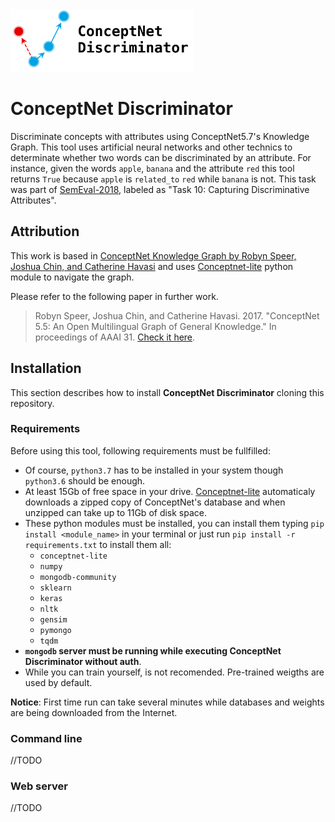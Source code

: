 <img src="https://raw.githubusercontent.com/salvamiguel/conceptnet-discriminator/master/conceptnet_discriminator/logo.svg" height="100">

# ConceptNet Discriminator

Discriminate concepts with attributes using ConceptNet5.7's Knowledge Graph. This tool uses artificial neural networks and other technics to determinate whether two words can be discriminated by an attribute. For instance, given the words `apple`, `banana` and the attribute `red` this tool returns `True` because `apple` is `related_to` `red` while `banana` is not. This task was part of [SemEval-2018](https://www.aclweb.org/anthology/S18-1117.pdf), labeled as "Task 10: Capturing Discriminative Attributes".

## Attribution

This work is based in [ConceptNet Knowledge Graph by Robyn Speer, Joshua Chin, and Catherine Havasi](https://github.com/commonsense/conceptnet5) and uses [Conceptnet-lite](https://github.com/ldtoolkit/conceptnet-lite) python module to navigate the graph.

Please refer to the following paper in further work.

> Robyn Speer, Joshua Chin, and Catherine Havasi. 2017. "ConceptNet 5.5: An Open Multilingual Graph of General Knowledge." In proceedings of AAAI 31. [Check it here](https://arxiv.org/pdf/1612.03975v2.pdf).

## Installation

This section describes how to install **ConceptNet Discriminator** cloning this repository.

### Requirements

Before using this tool, following requirements must be fullfilled:

- Of course, `python3.7` has to be installed in your system though `python3.6` should be enough.
- At least 15Gb of free space in your drive. [Conceptnet-lite](https://github.com/ldtoolkit/conceptnet-lite) automaticaly downloads a zipped copy of ConceptNet's database and when unzipped can take up to 11Gb of disk space.
- These python modules must be installed, you can install them typing `pip install <module_name>` in your terminal or just run `pip install -r requirements.txt` to install them all:
  - `conceptnet-lite`
  - `numpy`
  - `mongodb-community`
  - `sklearn`
  - `keras`
  - `nltk`
  - `gensim`
  - `pymongo`
  - `tqdm`
- **`mongodb` server must be running while executing ConceptNet Discriminator without auth**.
- While you can train yourself, is not recomended. Pre-trained weigths are used by default.

**Notice**: First time run can take several minutes while databases and weights are being downloaded from the Internet.

### Command line

//TODO

### Web server

//TODO
